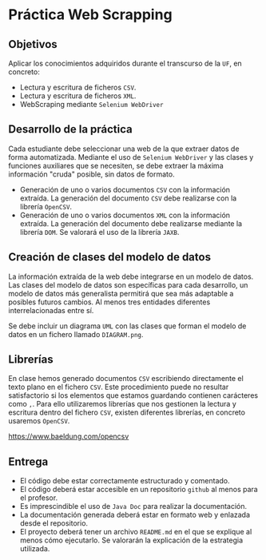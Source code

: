 # Práctica Web Scrapping

## Objetivos
Aplicar los conocimientos adquiridos durante el transcurso de la `UF`, en concreto:
* Lectura y escritura de ficheros `CSV`.
* Lectura y escritura de ficheros `XML`.
* WebScraping mediante `Selenium WebDriver`

## Desarrollo de la práctica
Cada estudiante debe seleccionar una web de la que extraer datos de forma automatizada. Mediante el uso de `Selenium WebDriver` y las clases y funciones auxiliares que se necesiten, se debe extraer la máxima información "cruda" posible, sin datos de formato.

* Generación de uno o varios documentos `CSV` con la información extraída. La generación del documento `CSV` debe realizarse con la librería `OpenCSV`.
* Generación de uno o varios documentos `XML` con la información extraída. La generación del documento debe realizarse mediante la librería `DOM`. Se valorará el uso de la librería `JAXB`.

## Creación de clases del modelo de datos
La información extraída de la web debe integrarse en un modelo de datos. Las clases del modelo de datos son específicas para cada desarrollo, un modelo de datos más generalista permitirá que sea más adaptable a posibles futuros cambios. Al menos tres entidades diferentes interrelacionadas entre sí.

Se debe incluir un diagrama `UML` con las clases que forman el modelo de datos en un fichero llamado `DIAGRAM.png`.

## Librerías
En clase hemos generado documentos `CSV` escribiendo directamente el texto plano en el fichero `CSV`. Este procedimiento puede no resultar satisfactorio si los elementos que estamos guardando contienen carácteres como `,`. Para ello utilizaremos librerías que nos gestionen la lectura y escritura dentro del fichero `CSV`, existen diferentes librerías, en concreto usaremos `OpenCSV`.

https://www.baeldung.com/opencsv

## Entrega
* El código debe estar correctamente estructurado y comentado.
* El código deberá estar accesible en un repositorio `github` al menos para el profesor.
* Es imprescindible el uso de `Java Doc` para realizar la documentación.
* La documentación generada deberá estar en formato web y enlazada desde el repositorio.
* El proyecto deberá tener un archivo `README.md` en el que se explique al menos cómo ejecutarlo. Se valorarán la explicación de la estrategia utilizada.
